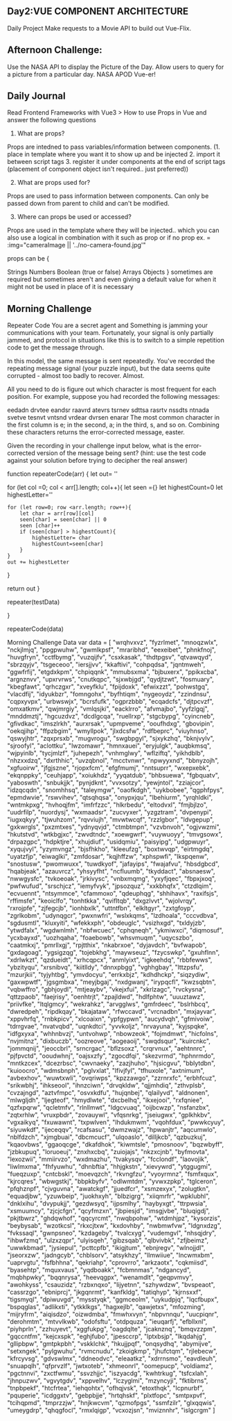 ## Day2:VUE COMPONENT ARCHITECTURE

Daily Project
Make requests to a Movie API to build out Vue-Flix.

## Afternoon Challenge:
Use the NASA API to display the Picture of the Day. Allow users to query for a picture from a particular day. NASA APOD Vue-er!

## Daily Journal
Read Frontend Frameworks with Vue3 > How to use Props in Vue and answer the following questions
1. What are props?

Props are intedned to pass variables/information between components. (1. place in template where you want it to show up and be injected 2. import it between script tags 3. register it under components at the end of script tags (placement of component object isn't required.. just preferred))

2. What are props used for?

Props are used to pass information between components. Can only be passed down from parent to child and can't be modified.

3. Where can props be used or accessed?

Props are used in the template where they will be injected.. which you can also use a logical in combination with it such as 
                prop    or       if no prop
ex. = :img="cameraImage || '../no-camera-found.jpg'"

props can be {

Strings
Numbers
Boolean (true or false)
Arrays
Objects
}
sometimes are required but sometimes aren't and even giving a default value for when it might not be used in place of it is necessary

## Morning Challenge

Repeater Code
You are a secret agent and Something is jamming your communications with your team. Fortunately, your signal is only partially jammed, and protocol in situations like this is to switch to a simple repetition code to get the message through.

In this model, the same message is sent repeatedly. You've recorded the repeating message signal (your puzzle input), but the data seems quite corrupted - almost too badly to recover. Almost.

All you need to do is figure out which character is most frequent for each position. For example, suppose you had recorded the following messages:

eedadn
drvtee
eandsr
raavrd
atevrs
tsrnev
sdttsa
rasrtv
nssdts
ntnada
svetve
tesnvt
vntsnd
vrdear
dvrsen
enarar
The most common character in the first column is e; in the second, a; in the third, s, and so on. Combining these characters returns the error-corrected message, easter.

Given the recording in your challenge input below, what is the error-corrected version of the message being sent? (hint: use the test code against your solution before trying to decipher the real answer)

function repeaterCode(arr) {
    let out= ''
    <!-- iterate over each col of (str[0] then str[1] then str[2]) then each row -->

for (let col =0; col < arr[].length; col++){
    <!--most common letter given a collection.. first column values-->
    let seen ={}
    <!--iterate over the row of words here and total up seen values.. if the current letter is higher then the highest.. highest=current letter-->
    let highestCount=0
    let highestLetter=''

    for (let row=0; row <arr.length; row++){
        let char = arr[row][col]
        seen[char] = seen[char] || 0
        seen [char]++
        if (seen[char] > highestCount){
            highestLetter= char
            highestCount=seen[char]
        }
    }
    out += highestLetter
}

return out
}

repeater(testData)
<!-- MY ATTEMPT.. Probably wrong REVIEW 

let dictionary= {}
let mostCommonLetter= ""
let letter=0
let codedWord =""
for(i=0; i<arr.length; i++){
    arr.split(",")
    for(i=0; i<codedWord.length; i++)
    if(mostCommonLetter> letter){
        dictionary.push(mostCommonLetter + 1)
    }-->
}

repeaterCode(data)

Morning Challenge Data
var data = [
    "wrqhvxvz",
    "fyzrlmet",
    "mnoqzwlx",
    "nckjlmjq",
    "ppgpwuhw",
    "gwmlkpsf",
    "mraribhd",
    "eexeibet",
    "phnkfnoj",
    "huvgfryn",
    "cctfbymg",
    "vuzqijfv",
    "csxkasak",
    "thdtpgsv",
    "qtvawqyd",
    "sbrzqyjv",
    "tsgeceoo",
    "iersjjvv",
    "kkaftivi",
    "cohpqdsa",
    "jqntmweh",
    "ggwfrfij",
    "etgdxkpm",
    "chpiqqnk",
    "mmubsxma",
    "bjbuxerx",
    "ppikxcba",
    "argnznvv",
    "upxrvrws",
    "cnutkqpc",
    "sjxwbjgd",
    "qydjtzwt",
    "fosmuary",
    "kbegfawt",
    "qrhczgxr",
    "xveyfklu",
    "fpijdoxk",
    "efwixzzt",
    "pohwstgq",
    "vlacdfij",
    "idyukbzr",
    "fomngohx",
    "byfhtiqm",
    "nygeoydz",
    "zzindnsu",
    "cqpxyvpx",
    "urbwswjx",
    "bcrsfufk",
    "ogprzbbb",
    "ecqadcfs",
    "djtpcvzf",
    "omxatkmv",
    "qwjmrgiy",
    "vmlqsjki",
    "eacklrro",
    "afvmajbo",
    "yyfzlgqj",
    "mnddmztj",
    "hgcuzdvz",
    "dcdlgcqa",
    "ruellrxp",
    "stgcbypg",
    "cyincneb",
    "gfivdkac",
    "imszlrkh",
    "aurxrsak",
    "upmpveme",
    "ooufhdxg",
    "gbovipin",
    "oekqjihp",
    "ffpzbgim",
    "wmyllpok",
    "jlxdcsfw",
    "rdfbeprc",
    "viuyhnso",
    "qswyjhtr",
    "zqxprsxb",
    "mugvrogu",
    "swgbpgyl",
    "sjxykzhq",
    "bknjvylv",
    "sjroofyl",
    "aclottku",
    "lwzomawr",
    "hmnxauei",
    "eryjulgk",
    "auqbkmsq",
    "wjpyinlb",
    "tycjmlzf",
    "juhepezh",
    "vnhmglwy",
    "wflziftq",
    "yikhdblb",
    "nhzxxdzq",
    "dxrthhic",
    "uvzqbnol",
    "mcctvnwr",
    "npwyyxnd",
    "bbnyzojh",
    "xgfuoirw",
    "jfgjszne",
    "rjopxfcm",
    "efgfmumj",
    "nntsuprr",
    "wxepxebk",
    "ekqnppky",
    "ceuhjapp",
    "xoiukhdz",
    "yyqatdub",
    "bhbsuewa",
    "fgbquatv",
    "yaboswth",
    "snbukjjk",
    "pynjdknt",
    "vvxsotzy",
    "yewjntol",
    "zziajcor",
    "idzqcqdn",
    "snomhhsq",
    "taleymgw",
    "oaofkdgh",
    "uykbobee",
    "qgphfpys",
    "epmdwvie",
    "rswvihev",
    "qtsqhqsa",
    "onypxjqu",
    "lbehiurm",
    "yrqhldki",
    "wntmkpxg",
    "hvhoqjfm",
    "imfrfzzc",
    "hlkrbedu",
    "eltodvxl",
    "fmjbjlzo",
    "uudrfilp",
    "nuordysj",
    "wxmaadsr",
    "zucvyxer",
    "yzgztram",
    "dvpenypi",
    "iugxqkyy",
    "tjwuhzom",
    "rqvviujh",
    "mvwtwcqf",
    "rzzlgbor",
    "ldvgepup",
    "gxkwrgls",
    "pxzmtxes",
    "ydnyqvjd",
    "ctmbtmpn",
    "vzvbnvoh",
    "ogjvwzmi",
    "hkutstvd",
    "wtkbgjxc",
    "zwvdtndc",
    "xoewgwrf",
    "vuywuoyy",
    "tmvgsowx",
    "drpazgpc",
    "hdpktjre",
    "xhujdiuf",
    "usidqmiu",
    "paisyipg",
    "udgpwuyr",
    "xyqujvyl",
    "yzymvngz",
    "bjsfhkho",
    "kleeufzg",
    "boxtwvqp",
    "eirtmgdq",
    "uyatzfjp",
    "eiwaglki",
    "zmfdosar",
    "kqjhffzw",
    "xphspwfi",
    "lkspqenw",
    "snostusw",
    "pwomwuxx",
    "tuwdkyof",
    "jafayips",
    "fwajafvu",
    "hbsdgbcd",
    "hqabjeak",
    "azauvrcz",
    "yhsyyfht",
    "ncfluumb",
    "tkyddact",
    "absnaesw",
    "nwwgysfc",
    "tvkoeoak",
    "jrkivysc",
    "vnbxmqmg",
    "yxyfjqec",
    "fbpxjxoq",
    "pwfwufud",
    "srschjcz",
    "iemyfvyk",
    "jpsozquz",
    "xxkbhqfx",
    "ctzdlqim",
    "ecvuennt",
    "ntsymmce",
    "cfammoxo",
    "qdeuphqg",
    "shhihavx",
    "raxifsjs",
    "rffimsfe",
    "keoiclfo",
    "tonhtkka",
    "qvifltqb",
    "dxgzlvvt",
    "wjolvrqy",
    "rxrojpfe",
    "zjfegcjb",
    "ionhbxlk",
    "uttntfbn",
    "elkltgyr",
    "zxtgfoyp",
    "zgrlkobm",
    "udynqgcr",
    "pwxnwfri",
    "wslxkqms",
    "lzdhoala",
    "cccvdbva",
    "sgdusmtl",
    "kluxyiti",
    "wfekkxph",
    "obdeuglc",
    "vsizhxgd",
    "txldyjzb",
    "ytwdfalx",
    "wgdwnlmh",
    "nbfwcuec",
    "cphqneqh",
    "ykmiwxci",
    "diqmosuf",
    "ycxbayxd",
    "uozhqaha",
    "foaebowb",
    "whsvmuqm",
    "uqycszbo",
    "caatmkxj",
    "pmrllxgj",
    "rpjtthix",
    "nkabrxoe",
    "dyjavdch",
    "bvfwapob",
    "gxdagoag",
    "ygsigzqg",
    "tojebkhg",
    "maywseuz",
    "fzycswkp",
    "gxuhflnn",
    "xdrlwkzt",
    "qzdueidt",
    "xrhcqpcx",
    "anmlyixt",
    "igkeehdq",
    "rbbfewws",
    "ybzityqu",
    "xrsnibvq",
    "kiitlldy",
    "dnnxpbgg",
    "vghhgbay",
    "lttzpsfu",
    "mzurjkii",
    "tyjyhtbg",
    "ymvdocyu",
    "errkxbjz",
    "kdhdhckp",
    "siqzydiw",
    "gaxwpwtf",
    "jgsgmbxa",
    "meyjbgaj",
    "nxdgwanj",
    "irypqcfl",
    "kwzsqbtn",
    "vqbwffro",
    "gbhjoydl",
    "mtjeaybv",
    "vkejxfui",
    "xkrlzagc",
    "rvckysna",
    "qttzpaob",
    "faejrisy",
    "oenhtrjt",
    "zpajldwd",
    "hdlfphtw",
    "uuuztawz",
    "priivfke",
    "ltqlgmcy",
    "wekrahkz",
    "arvgglws",
    "gmfrdeec",
    "bslrhbcq",
    "dwredpeh",
    "ripdkqay",
    "bkajataw",
    "rfwccavd",
    "vrcnadbn",
    "mxjayvar",
    "xppvhrfq",
    "rnbkpicv",
    "xlcoaixn",
    "ypfgypwn",
    "aucydvqh",
    "gfmivoiw",
    "tdrrgvae",
    "nvatvqbd",
    "uqnkdtci",
    "yvvkoljz",
    "nrvayuna",
    "kyjspqke",
    "idfgxyxa",
    "whhnbvzj",
    "untvohwp",
    "nbowzeok",
    "fojmdmwt",
    "hicfolns",
    "nvjmitnz",
    "dixbuczb",
    "oozreove",
    "aogeaoij",
    "swqdsqur",
    "kuircnkc",
    "jommqnij",
    "jeoccbrl",
    "srncrgac",
    "bflzsoxz",
    "crqrvnux",
    "aehtnnrc",
    "pjfpvctd",
    "ooudwhnj",
    "oajsxzfy",
    "zgocdfqi",
    "skezvrmd",
    "hphnrmdo",
    "mntkzcex",
    "dcezrbsc",
    "cwvnaeky",
    "zazjhuho",
    "hjsicgvu",
    "bblytdbn",
    "kuioocro",
    "wdmsbnph",
    "pglvxlat",
    "lfivjfyl",
    "tfhuxole",
    "axtnimum",
    "avbexhov",
    "wuwtxwli",
    "ovqriwps",
    "kpzzawgo",
    "zzrnrxfc",
    "erbhfcuz",
    "srikwbhj",
    "ihkseool",
    "ihnzciwn",
    "drvqkldw",
    "qjjmhdiq",
    "zthvplsb",
    "cvzajngd",
    "aztvfmpc",
    "osvxkdfu",
    "hujqnbej",
    "qlailyvd",
    "aldnonen",
    "mlwgljdh",
    "ljegteof",
    "hmydlwte",
    "dxcbelhq",
    "ikxejooi",
    "rxfqniee",
    "qzfxpqrw",
    "qcletmfv",
    "rlnllmwt",
    "ldgcvuaq",
    "oijbcwzp",
    "nsfanzbx",
    "zqtxrhlw",
    "vruxpbdr",
    "zovauywl",
    "vfqsnrkg",
    "jseiugwx",
    "gplkhkbv",
    "vgxaikyq",
    "fxuwawnt",
    "txpwlven",
    "lhdukmwm",
    "vqohfdux",
    "pwwkcyuy",
    "siyuwkdf",
    "ijeceqqv",
    "rcafsasu",
    "dwmzwajz",
    "hpwanjtr",
    "aqcumwlo",
    "nblfdzch",
    "xjmgbuai",
    "dbcmcucf",
    "ulqoaslo",
    "dilljkcb",
    "qzbuzkuj",
    "kqaovbws",
    "ggaoqcge",
    "dkafdhok",
    "kiwmtsle",
    "pmosnoov",
    "bqzwbyff",
    "jzbkupuq",
    "loruoeuj",
    "znxhxcbq",
    "zuiojajs",
    "nkzxcjnb",
    "byfmovta",
    "lexozwii",
    "mmiirvzo",
    "wxdmazhu",
    "tvakysqv",
    "fcclondf",
    "laovojik",
    "liwlmxma",
    "fhfyuwhu",
    "dhnbftia",
    "hhjgkstn",
    "xievywrd",
    "ytggugmi",
    "fueqzuxp",
    "cntcbskl",
    "moevqzch",
    "rkvngfzu",
    "vyoyrmnz",
    "fsmfxqux",
    "kjrcqres",
    "wbwgstkj",
    "bbpkbyfv",
    "odlwmtdm",
    "yvwxzpkp",
    "tglceron",
    "pfqhznpf",
    "cjvguvna",
    "awatckgf",
    "jjuedfcr",
    "xsmzexyx",
    "zolugtkn",
    "equadjbw",
    "yzuwbeip",
    "juokhxyh",
    "blbzigrg",
    "xiiqmrfr",
    "wpklubhl",
    "dnklxihu",
    "dvypukjj",
    "gezdwsyq",
    "ijpsmlhy",
    "haybyxgt",
    "ttrpwsia",
    "xsmuumcy",
    "zjcjcfgn",
    "qcyfmzxn",
    "jbpiesjd",
    "imsgjvbe",
    "bluqigdj",
    "pkjtbwrz",
    "ghdqwhof",
    "qqcyrcmt",
    "nwqbpohw",
    "wtdmhjpz",
    "kysorzis",
    "beybysab",
    "wzotkcsl",
    "rkxcjtxw",
    "kxdovhby",
    "nwbmwfvw",
    "ldgnxdzg",
    "fvkssaql",
    "gwnpsneo",
    "kzdageby",
    "tvalcxyg",
    "vudemgvl",
    "nhsqjdry",
    "ihbwfzmq",
    "ulzxzqpr",
    "ulyisqeh",
    "gibzsqab",
    "qlbvivbk",
    "zfjbeimz",
    "uwwkbmad",
    "jysiepul",
    "pcttcpfb",
    "ikigjtum",
    "ebnjregv",
    "wlnojjdl",
    "jseorxzw",
    "jadngcyb",
    "chblsorv",
    "atsykhzy",
    "llmwiiue",
    "lncwmxbm",
    "uaprvgtu",
    "fsfbhhna",
    "qekriahp",
    "cprovrro",
    "arkzaotx",
    "cqkmiisd",
    "byasehtp",
    "mquxvaus",
    "yqdboakk",
    "fcbmnmas",
    "ndgancyd",
    "mqbhpwky",
    "bqqnrysa",
    "heevqgpx",
    "wenamdlt",
    "geqpvmvy",
    "awohkyss",
    "csauzidz",
    "rzbxnqxo",
    "lijyetnn",
    "szhywdzw",
    "bvspeaot",
    "cassrzgo",
    "ebniprcj",
    "jkgqnrmt",
    "kanfkldg",
    "tatiqhyp",
    "kjrnsxxf",
    "tigsmyql",
    "dpiwuvgd",
    "mysstyqk",
    "ggmceolm",
    "uykudpjq",
    "lqcfbupx",
    "bspqglas",
    "adlikxti",
    "ytkklkgs",
    "hagxejlb",
    "qawjetxs",
    "mfozming",
    "mijryfrm",
    "aiqisdzo",
    "oizwdmba",
    "fmwhxvyn",
    "nbpvnnqu",
    "uucpiqnr",
    "derohmtm",
    "mtvvlkwb",
    "odofsftu",
    "otdpquza",
    "ieuqarfj",
    "efbllxnl",
    "piyhprln",
    "zzhuyevt",
    "xggfukpg",
    "oagdqlte",
    "jcaknznq",
    "bmqvzzpm",
    "gqccntfm",
    "kejcxspk",
    "eghjfubo",
    "jpesccrp",
    "lptxbsjp",
    "lkqdahjg",
    "gllipbpw",
    "gmtpkpbh",
    "vskklchk",
    "hkujjpqf",
    "onqsydhq",
    "abymijve",
    "setxngek",
    "pylgwuhu",
    "rvmcnudu",
    "zkoigkmp",
    "jhufctqm",
    "rjlebecw",
    "kfrcyvsg",
    "gdvswlmx",
    "ddneodvc",
    "eleaatkz",
    "xdrrnsmo",
    "eavdleuh",
    "snuapqlh",
    "qfprvzlf",
    "jwtxoteb",
    "xhmeonrl",
    "oomepucp",
    "voldiamz",
    "pgctnnvi",
    "zxctfwmu",
    "ssvzhjjc",
    "iszyacdg",
    "kwhtrkug",
    "tsfcxlah",
    "jhnpuzwv",
    "vgvytgdv",
    "xppvelhv",
    "lczyglmi",
    "mzyncyji",
    "fktibrns",
    "tnpbpekf",
    "htcfrtea",
    "iehqohtx",
    "ofhqjvsk",
    "etoxthqk",
    "lcpnurbf",
    "pquperie",
    "icdggxtv",
    "gebpbjje",
    "hrtqhskf",
    "plxtfopc",
    "smtpxpvf",
    "tcihqpmd",
    "tmprzzjw",
    "hnjkwcvm",
    "qzmofpgs",
    "ssmfzilr",
    "glxqqwis",
    "umeygdrp",
    "qhqgfocl",
    "rmxlqigp",
    "vcxozjsn",
    "mviznnhr",
    "islgcrgm"
]